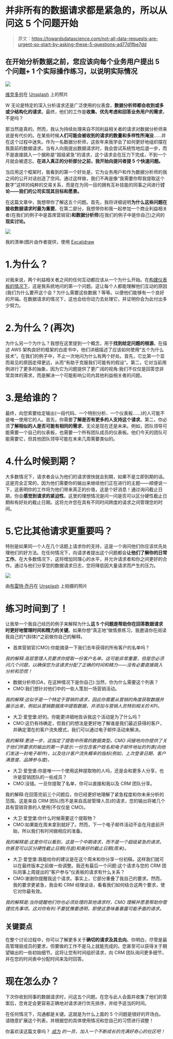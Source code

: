 # 并非所有的数据请求都是紧急的，所以从问这 5 个问题开始

> 原文：<https://towardsdatascience.com/not-all-data-requests-are-urgent-so-start-by-asking-these-5-questions-ad77d1fbe7dd>

## 在开始分析数据之前，您应该向每个业务用户提出 5 个问题+ 1 个实际操作练习，以说明实际情况

![](img/023e951a85a2170fd3fcb32f8128a21c.png)

[维克多何](https://unsplash.com/@victorhwn725?utm_source=unsplash&utm_medium=referral&utm_content=creditCopyText)在 [Unsplash](https://unsplash.com/?utm_source=unsplash&utm_medium=referral&utm_content=creditCopyText) 上的照片

W 无论是特定的深入分析请求还是广泛使用的仪表盘，**数据分析师都会收到或多或少结构化的请求**。最终，他们的工作是**收集、优先考虑和回答业务用户的需求**，不是吗？

那当然是真的。然而，我认为持续处理来自不同利益相关者的请求对数据分析师来说是有代价的。在某些时候**人们可能会被收到的请求的数量和多样性所淹没**……并在这个过程中迷失。作为一名数据分析师，这些年来我学会了如何更好地组织摆在我面前的数据请求。当有人向我提出数据请求时，我会尝试系统性地后退一步，而不是直接跳入一个据称是“超级紧急”的请求，这个请求会在压力下完成，不到一个月就会被遗忘。**在进入真正的分析部分之前，我开始向提问者提 5 个快速问题。**

当应用这个框架时，我看到的第一个好处是，它为业务用户和作为数据分析师的我之间的公开对话创造了空间。通过这样做，我们不再是像“我需要你帮我提取这个数字”这样的纯粹的交易关系，而是在为同一目的拥有互补技能的同事之间进行**讨论——我们的公司实现其目标和愿景。**

在这篇文章中，我想带你了解这五个问题。首先，我将详细说明**为什么这些问题在接收数据请求时最为重要**。在第二部分，我想带你和我一起参加一个商业利益相关者(在我们的例子中是首席营销官)**和数据分析师**(在我们的例子中是你自己)之间的**现实讨论。**

![](img/41be07fb9de3244a9740393e13e12f2e.png)

我的清单(图片由作者提供，使用 [Excalidraw](https://excalidraw.com/)

# 1.为什么？

对我来说，两个利益相关者之间的任何互动都应该从一个为什么开始。在[构建仪表板的情况下](/how-to-build-effective-and-useful-dashboards-711759534639)，这是我系统地问的第一个问题。这让每个人都能理解他们互动的原因(我们为什么要开这个会？为什么需要这些数据？等等。以便他们能够有一个良好的开端。在数据请求的情况下，这也会给你动力去处理它，并证明你会为此付出多少努力。

# 2.为什么？(再次)

为什么另一个为什么？我想在这里提到一个概念，用于**找到给定问题的根源**。在描述 AWS 架构良好的框架的白皮书中，他们详细描述了应该如何使用“五个为什么技术”。在我们的例子中，不止一次地问为什么有两个好处。首先，它比第一个显而易见的原因走得更远，从而“有助于克服我们可能有的假设”。第二，它对当前用例进行了更多的抽象，因为它为问题提供了更广阔的视角:我们不仅仅是回答您非常具体的需求，而是解决一个可能影响公司内其他利益相关者的问题。

# 3.是给谁的？

最终，向您索要给定输出(一段代码、一个特别分析、一个仪表板……)的人可能不是唯一使用它的人。首先，你需要**了解是否有更多的人支持这个请求**。第二，你必须**了解相似的人是否可能有相同的需求**，无论是现在还是未来。例如，团队领导可能需要一个自己的仪表板，也需要一个所有团队成员的仪表板。他们今天的团队可能需要它，但其他团队领导可能在未来几周需要类似的。

# 4.什么时候到期？

大多数情况下，请求者会认为他们的请求很快就会到期，如果不是立即到期的话。这是完全正常的，因为他们需要你的输出来继续他们正在进行的主题——顺便说一下，这表明你的工作将为他们带来真正的价值，这是个好消息！通过询问截止日期，你会**感觉到请求的紧迫性**。这里的理想情况是问一问是否可以区分硬性截止日期和有好处的截止日期。这将允许您在具有不同时间跨度的请求之间管理您的时间。

# 5.它比其他请求更重要吗？

特别是如果同一个人在几个话题上请求你的支持，这是一个询问他们你应该优先处理他们的好方法。在任何情况下，向请求者提出这个问题都会**让他们了解你的日常工作**。在大多数情况下，这将增加同理心的水平，并允许请求者和你之间更好的合作。通过与他们分享您的数据请求日志，您将降低因大量请求而产生的压力。

![](img/ab15bf9664f3cbd03629ea84d94e3f1a.png)

由[布雷特·乔丹](https://unsplash.com/@brett_jordan?utm_source=unsplash&utm_medium=referral&utm_content=creditCopyText)在 [Unsplash](https://unsplash.com/?utm_source=unsplash&utm_medium=referral&utm_content=creditCopyText) 上拍摄的照片

# 练习时间到了！

让我举一个我自己经历的例子来解释为什么**这 5 个问题是帮助你在回答数据请求时更好地管理时间和精力的关键**。如果你想“真正地”做情景练习，我邀请你在阅读我自己的*(斜体)*之前做你自己的解释。

*   首席营销官(CMO):你能摘录一下我们去年获得的所有客户的名单吗？

*我的解释:高层管理人员要求你提取一份客户名单。这可能非常重要，但是您必须问几个问题，以确保您为该请求分配了正确的时间和精力——没有必要直接跳入分析和恐慌！*

*   数据分析师(DA，在这种情况下是你自己):当然，你为什么需要这个列表？
*   CMO:我们想针对他们中的一些人策划一场营销活动。

*我的解释:这似乎是一个特定于营销的请求，因此你需要从营销的角度获取数据并展示出来，例如从营销数据库中提取数据，并添加与营销人员特别相关的 KPI。*

*   大卫·爱登堡:好的。你能更详细地告诉我这个活动是为了什么吗？
*   CMO:这仍有待确定，但我们的想法是更好地了解谁是我们最近获得的客户，并确定潜在的客户流失模式，我们可以通过电子邮件活动来解决。

*我的解释:更进一步，这指定了提取中所需的数据类型。CMO 间接地向你提供了关于他们所要求的输出的第一手提示:一份包含客户姓名和电子邮件地址的列表(向他们发送一封电子邮件)，以及估计客户流失概率的指标(例如，上次登录日期、客户满意度、品牌参与度)。*

*   大卫·爱登堡:你是唯一一个使用这种提取物的人吗，还是会和更多人分享，也许是营销团队的一些成员？
*   CMO:没错。一旦你提取了名单，你可以直接和我以及 CRM 团队分享。

我的解释:在回答完前三个问题后，你已经更好地理解了紧急程度和你未来分析的范围。这是来自 CRM 团队(而不是来自高层管理人员)的请求，您的输出将被几个具有营销背景的人使用(不仅仅是 CMO)。

*   大卫·爱登堡:你什么时候需要这个提取物？
*   CMO:如果能在周末拿到就好了。然而，下一个电子邮件活动不会在月底前开始，所以我们有时间做相应的准备。

*我的解释是:这里你可以看到，这是一个中期请求，而不是一个超级紧急的请求。你甚至可以区分硬性截止日期(月底)和美好的截止日期(周末)。*

*   大卫·爱登堡:我能给你的建议是在这个周末和你分享一份初稿，这样我们就可以在最终版本之前做一些调整。我还有最后一个问题:这个请求与您的 CRM 团队同事上周提出的“客户参与”仪表板的请求有什么关系？
*   CMO:谢谢你提醒我这个请求。事实上，它部分重叠了我自己的要求。然而，我的要求更紧急，我会和 CRM 经理谈谈，看看我们如何结合这两个要求，使它对你最有效。

*我的解释是:当你提醒他们你也必须处理的其他请求时，CMO 理解并愿意帮助你管理优先事项。这对你有利:不要犹豫要透明，即使这意味着暴露可能矛盾的请求。*

## 关键要点

在整个讨论过程中，你可以了解更多关于**确切的请求及其去向**。你明白，尽管是最高管理层成员的要求，但要做的工作不是马上就能完成的。您甚至可以获得关于期望输出的一些初始细节。这将让您有时间组织请求，向 CRM 团队询问更多细节，并在您的时间表中分配时间来及时回答。

# 现在怎么办？

下次你收到同事的数据请求时，问这五个问题。在您与此人会面并收集了他们的答案后，您肯定会更容易正确地对请求进行优先排序，并给予适当的时间。

在任何情况下，沟通都是关键。这就是为什么上面的 5 个问题是很好的开场白。请随意扩展这个列表，并根据您的具体使用情况和您自己的习惯进行调整！

你喜欢读这篇文章吗？ [*成为*](https://marie-lefevre.medium.com/membership) *的一员，加入一个不断成长的充满好奇心的社区吧！*

[](https://marie-lefevre.medium.com/membership) 
